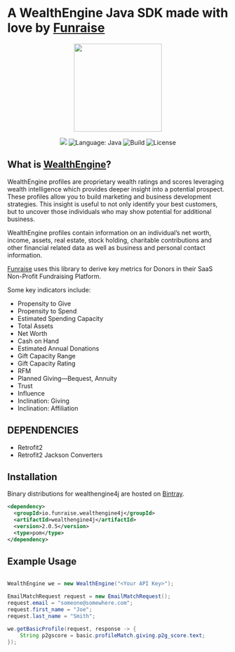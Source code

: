# A WealthEngine Java SDK made with love by [Funraise](https://funraise.io)

<p align="center">
<img src="https://funraise.io/wp-content/uploads/2016/12/funny_green.png" width="200">
</p>

<p align="center">
<a href='https://bintray.com/jswenski/wealthengine4j/wealthengine4j/_latestVersion'><img src='https://api.bintray.com/packages/jswenski/wealthengine4j/wealthengine4j/images/download.svg'></a>
<img src="https://img.shields.io/badge/language-java-orange.svg" alt="Language: Java">
<img src="https://travis-ci.org/jmswenski/wealthengine4j.svg?branch=master" alt="Build">
<img src="https://img.shields.io/badge/license-Apache-000000.svg" alt="License">
</p>


## What is [WealthEngine](http://www.wealthengine.com/products-services/products/screen)?

WealthEngine profiles are proprietary wealth ratings and scores leveraging wealth intelligence
which provides deeper insight into a potential prospect. These profiles allow you to build marketing
and business development strategies. This insight is useful to not only identify
your best customers, but to uncover those individuals who may show
potential for additional business.

WealthEngine profiles contain information on an individual’s net worth, income, assets,
real estate, stock holding, charitable contributions and other financial
related data as well as business and personal contact information.

[Funraise](https://funraise.io) uses this library to derive key metrics for Donors in their
SaaS Non-Profit Fundraising Platform.

Some key indicators include:

+ Propensity to Give
+ Propensity to Spend
+ Estimated Spending Capacity
+ Total Assets
+ Net Worth
+ Cash on Hand
+ Estimated Annual Donations
+ Gift Capacity Range
+ Gift Capacity Rating
+ RFM
+ Planned Giving—Bequest, Annuity
+ Trust
+ Influence
+ Inclination: Giving
+ Inclination: Affiliation


## DEPENDENCIES

 + Retrofit2
 + Retrofit2 Jackson Converters

## Installation

 Binary distributions for wealthengine4j are hosted on [Bintray](https://bintray.com/jswenski/wealthengine4j/wealthengine4j/).

```xml
<dependency>
  <groupId>io.funraise.wealthengine4j</groupId>
  <artifactId>wealthengine4j</artifactId>
  <version>2.0.5</version>
  <type>pom</type>
</dependency>
```

## Example Usage

```java

WealthEngine we = new WealthEngine("<Your API Key>");

EmailMatchRequest request = new EmailMatchRequest();
request.email = "someone@somewhere.com";
request.first_name = "Joe";
request.last_name = "Smith";

we.getBasicProfile(request, response -> {
    String p2gscore = basic.profileMatch.giving.p2g_score.text;
});

```

